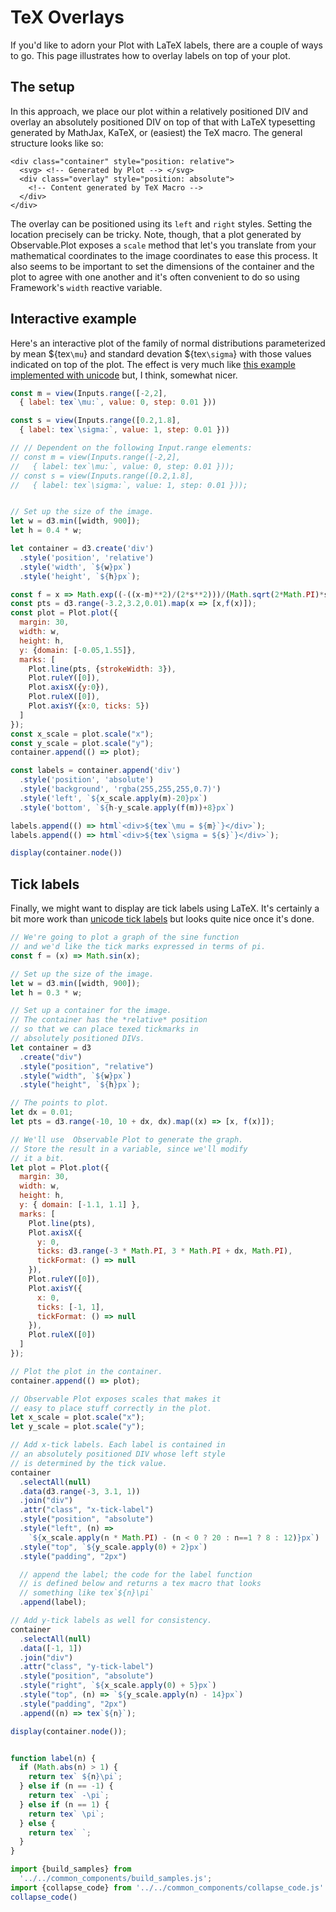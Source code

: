 # TeX Overlays

If you'd like to adorn your Plot with LaTeX labels, there are a couple of ways to go. This page illustrates how to overlay labels on top of your plot.

## The setup

In this approach, we place our plot within a relatively positioned DIV and overlay an absolutely positioned DIV on top of that with LaTeX typesetting generated by MathJax, KaTeX, or (easiest) the TeX macro. The general structure looks like so:

    <div class="container" style="position: relative">
      <svg> <!-- Generated by Plot --> </svg>
      <div class="overlay" style="position: absolute">
        <!-- Content generated by TeX Macro -->
      </div>
    </div>

The overlay can be positioned using its `left` and `right` styles. Setting the location precisely can be tricky. Note, though, that a plot generated by Observable.Plot exposes a `scale` method that let's you translate from your mathematical coordinates to the image coordinates to ease this process. It also seems to be important to set the dimensions of the container and the plot to agree with one another and it's often convenient to do so using Framework's `width` reactive variable.

## Interactive example

Here's an interactive plot of the family of normal distributions parameterized by mean ${tex`\mu`} and standard devation ${tex`\sigma`} with those values indicated on top of the plot. The effect is very much like [this example implemented with unicode](../Plot/#unicode) but, I think, somewhat nicer.

<div class="collapse card">

```js
const m = view(Inputs.range([-2,2],
  { label: tex`\mu:`, value: 0, step: 0.01 }))
```
```js
const s = view(Inputs.range([0.2,1.8],
  { label: tex`\sigma:`, value: 1, step: 0.01 }))
```

```js echo
// // Dependent on the following Input.range elements:
// const m = view(Inputs.range([-2,2],
//   { label: tex`\mu:`, value: 0, step: 0.01 }));
// const s = view(Inputs.range([0.2,1.8],
//   { label: tex`\sigma:`, value: 1, step: 0.01 }));


// Set up the size of the image.
let w = d3.min([width, 900]);
let h = 0.4 * w;

let container = d3.create('div')
  .style('position', 'relative')
  .style('width', `${w}px`)
  .style('height', `${h}px`);

const f = x => Math.exp((-((x-m)**2)/(2*s**2)))/(Math.sqrt(2*Math.PI)*s)
const pts = d3.range(-3.2,3.2,0.01).map(x => [x,f(x)]);
const plot = Plot.plot({
  margin: 30,
  width: w,
  height: h,
  y: {domain: [-0.05,1.55]},
  marks: [
    Plot.line(pts, {strokeWidth: 3}),
    Plot.ruleY([0]),
    Plot.axisX({y:0}),
    Plot.ruleX([0]),
    Plot.axisY({x:0, ticks: 5})
  ]
});
const x_scale = plot.scale("x");
const y_scale = plot.scale("y");
container.append(() => plot);

const labels = container.append('div')
  .style('position', 'absolute')
  .style('background', 'rgba(255,255,255,0.7)')
  .style('left', `${x_scale.apply(m)-20}px`)
  .style('bottom', `${h-y_scale.apply(f(m))+8}px`)

labels.append(() => html`<div>${tex`\mu = ${m}`}</div>`);
labels.append(() => html`<div>${tex`\sigma = ${s}`}</div>`);

display(container.node())
```

</div>

## Tick labels

Finally, we might want to display are tick labels using LaTeX. It's certainly a bit more work than [unicode tick labels](../Plot/#unicode_tick_labels) but looks quite nice once it's done.

<div class="card collapse">

```js echo
// We're going to plot a graph of the sine function
// and we'd like the tick marks expressed in terms of pi.
const f = (x) => Math.sin(x);

// Set up the size of the image.
let w = d3.min([width, 900]);
let h = 0.3 * w;

// Set up a container for the image.
// The container has the *relative* position
// so that we can place texed tickmarks in
// absolutely positioned DIVs.
let container = d3
  .create("div")
  .style("position", "relative")
  .style("width", `${w}px`)
  .style("height", `${h}px`);

// The points to plot.
let dx = 0.01;
let pts = d3.range(-10, 10 + dx, dx).map((x) => [x, f(x)]);

// We'll use  Observable Plot to generate the graph.
// Store the result in a variable, since we'll modify
// it a bit.
let plot = Plot.plot({
  margin: 30,
  width: w,
  height: h,
  y: { domain: [-1.1, 1.1] },
  marks: [
    Plot.line(pts),
    Plot.axisX({
      y: 0,
      ticks: d3.range(-3 * Math.PI, 3 * Math.PI + dx, Math.PI),
      tickFormat: () => null
    }),
    Plot.ruleY([0]),
    Plot.axisY({
      x: 0,
      ticks: [-1, 1],
      tickFormat: () => null
    }),
    Plot.ruleX([0])
  ]
});

// Plot the plot in the container.
container.append(() => plot);

// Observable Plot exposes scales that makes it
// easy to place stuff correctly in the plot.
let x_scale = plot.scale("x");
let y_scale = plot.scale("y");

// Add x-tick labels. Each label is contained in
// an absolutely positioned DIV whose left style
// is determined by the tick value.
container
  .selectAll(null)
  .data(d3.range(-3, 3.1, 1))
  .join("div")
  .attr("class", "x-tick-label")
  .style("position", "absolute")
  .style("left", (n) =>
    `${x_scale.apply(n * Math.PI) - (n < 0 ? 20 : n==1 ? 8 : 12)}px`)
  .style("top", `${y_scale.apply(0) + 2}px`)
  .style("padding", "2px")

  // append the label; the code for the label function
  // is defined below and returns a tex macro that looks
  // something like tex`${n}\pi`
  .append(label);

// Add y-tick labels as well for consistency.
container
  .selectAll(null)
  .data([-1, 1])
  .join("div")
  .attr("class", "y-tick-label")
  .style("position", "absolute")
  .style("right", `${x_scale.apply(0) + 5}px`)
  .style("top", (n) => `${y_scale.apply(n) - 14}px`)
  .style("padding", "2px")
  .append((n) => tex`${n}`);

display(container.node());


function label(n) {
  if (Math.abs(n) > 1) {
    return tex` ${n}\pi`;
  } else if (n == -1) {
    return tex` -\pi`;
  } else if (n == 1) {
    return tex` \pi`;
  } else {
    return tex` `;
  }
}
```

</div>

```js
import {build_samples} from
  '../../common_components/build_samples.js';
import {collapse_code} from '../../common_components/collapse_code.js'
collapse_code()
```
